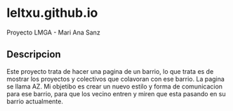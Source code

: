 # leltxu.github.io
Proyecto LMGA - Mari Ana Sanz

## Descripcion
Este proyecto trata de hacer una pagina de un barrio, lo que trata es de mostrar los proyectos y colectivos que colavoran con ese barrio. La pagina se llama AZ. Mi objetibo es crear un nuevo estilo y forma de comunicacion para ese barrio, para que los vecino entren y miren que esta pasando en su barrio actualmente.
